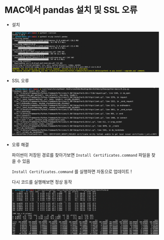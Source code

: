 # MAC에서 pandas 설치 및 SSL 오류

* 설치

  ![install pandas](https://github.com/CMSSKKK/python/blob/main/img/pandas%20%EC%84%A4%EC%B9%98.png)

* SSL 오류 

  ![SSL 오류 메시지](https://github.com/CMSSKKK/python/blob/main/img/ssl%20%EC%98%A4%EB%A5%98.png)

* 오류 해결

  파이썬이 저장된 경로를 찾아가보면 `Install Certificates.command` 파일을 찾을 수 있음

  `Install Certificates.command` 를 실행하면 자동으로 업데이트 !

  다시 코드를 실행해보면 정상 동작

  ![정상 동작](https://github.com/CMSSKKK/python/blob/main/img/%EC%A0%95%EC%83%81%20%EC%8B%A4%ED%96%89.png)


